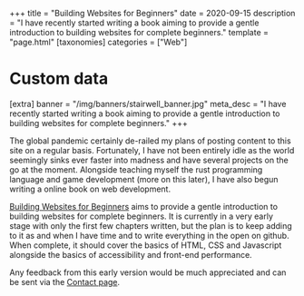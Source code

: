 +++
title = "Building Websites for Beginners"
date = 2020-09-15
description = "I have recently started writing a book aiming to provide a gentle introduction to building websites for complete beginners."
template = "page.html"
[taxonomies]
categories = ["Web"]

# Custom data
[extra]
banner = "/img/banners/stairwell_banner.jpg"
meta_desc = "I have recently started writing a book aiming to provide a gentle introduction to building websites for complete beginners."
+++
<div class="text-block">

The global pandemic certainly de-railed my plans of posting content to this site on a regular basis. Fortunately, I have not been entirely idle as the world seemingly sinks ever faster into madness and have several projects on the go at the moment. Alongside teaching myself the rust programming language and game development (more on this later), I have also begun writing a online book on web development.

<a href="https://bezpowell.github.io/building_websites_for_beginners/">Building Websites for Beginners</a> aims to provide a gentle introduction to building websites for complete beginners. It is currently in a very early stage with only the first few chapters written, but the plan is to keep adding to it as and when I have time and to write everything in the open on github. When complete, it should cover the basics of HTML, CSS and Javascript alongside the basics of accessibility and front-end performance.

Any feedback from this early version would be much appreciated and can be sent via the <a href="/contact">Contact page</a>.

</div>